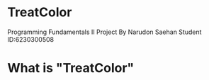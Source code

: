 # TreatColor
Programming Fundamentals II Project By Narudon Saehan Student ID:6230300508
# What is "TreatColor"

